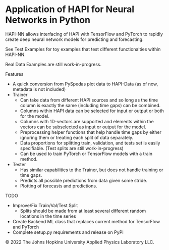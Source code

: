 # Application of HAPI for Neural Networks in Python
HAPI-NN allows interfacing of HAPI with TensorFlow and PyTorch to rapidly create deep neural network models for predicting and forecasting.

See Test Examples for toy examples that test different functionalties within HAPI-NN.

Real Data Examples are still work-in-progress.


Features
 - A quick conversion from PySpedas plot data to HAPI-Data (as of now, metadata is not included)
 - Trainer
   - Can take data from different HAPI sources and so long as the time column is exactly the same (including time gaps) can be combined.
   - Columns within HAPI data can be selected for input or output or both for the model.
   - Columns with 1D-vectors are supported and elements within the vectors can be subselected as input or output for the model.
   - Preprocessing helper functions that help handle time gaps by either ignoring them or treating each split of data separately.
   - Data proportions for splitting train, validation, and tests set is easily specifiable. (Test splits are still work-in-progress)
   - Can be used to train PyTorch or TensorFlow models with a train method.
 - Tester
   - Has similar capabilities to the Trainer, but does not handle training or time gaps.
   - Predicts all possible predictions from data given some stride.
   - Plotting of forecasts and predictions.
   
TODO
 - Improve/Fix Train/Val/Test Split
   - Splits should be made from at least several different random locations in the time series
 - Create Backend ML class that replaces current method for TensorFlow and PyTorch
 - Complete setup.py requirements and release on PyPI

©️ 2022 The Johns Hopkins University Applied Physics Laboratory LLC.
